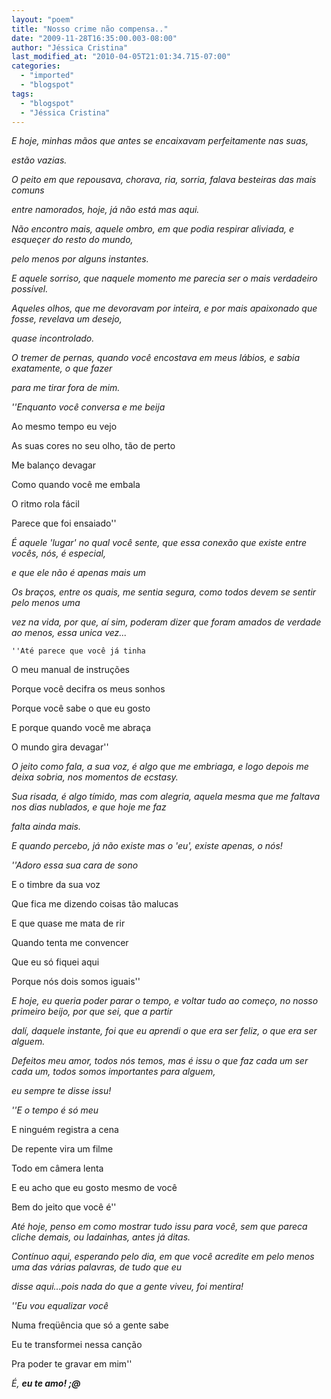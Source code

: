 ```yaml
---
layout: "poem"
title: "Nosso crime não compensa.."
date: "2009-11-28T16:35:00.003-08:00"
author: "Jéssica Cristina"
last_modified_at: "2010-04-05T21:01:34.715-07:00"
categories:
  - "imported"
  - "blogspot"
tags:
  - "blogspot"
  - "Jéssica Cristina"
---
```


<span style="font-style: italic;">E hoje, minhas mãos que antes se encaixavam perfeitamente nas suas,

<span style="font-style: italic;">estão vazias. 

<span style="font-style: italic;">O peito em que repousava, chorava, ria, sorria, falava besteiras das mais comuns

<span style="font-style: italic;">entre namorados, hoje, já não está mas aqui.

<span style="font-style: italic;">Não encontro mais, aquele ombro, em que podia respirar aliviada, e esqueçer do resto do mundo,

<span style="font-style: italic;">pelo menos por alguns instantes.

<span style="font-style: italic;">E aquele sorriso, que naquele momento me parecia ser o mais verdadeiro possível. 

<span style="font-style: italic;">Aqueles olhos, que me devoravam por inteira, e por mais apaixonado que fosse, revelava um desejo,

<span style="font-style: italic;">quase incontrolado.

<span style="font-style: italic;">O tremer de pernas, quando você encostava em meus lábios, e sabia exatamente, o que fazer

<span style="font-style: italic;">para me tirar fora de mim.

<span style="font-style: italic;">    ''Enquanto você conversa e me beija

   Ao mesmo tempo eu vejo

   As suas cores no seu olho, tão de perto

   Me balanço devagar

   Como quando você me embala

   O ritmo rola fácil

   Parece que foi ensaiado''

<span style="font-style: italic;">É aquele 'lugar' no qual você sente, que essa conexão que existe entre vocês, nós, é especial, 

<span style="font-style: italic;">e que ele não é apenas mais um

<span style="font-style: italic;">Os braços, entre os quais, me sentia segura, como todos devem se sentir pelo menos uma

<span style="font-style: italic;">vez na vida, por que, aí sim, poderam dizer que foram amados de verdade ao menos, essa unica vez...

    ''Até parece que você já tinha

   O meu manual de instruções

   Porque você decifra os meus sonhos

   Porque você sabe o que eu gosto

   E porque quando você me abraça

   O mundo gira devagar''

<span style="font-style: italic;">O jeito como fala, a sua voz, é algo que me embriaga, e logo depois me deixa sobria, nos momentos de ecstasy.

<span style="font-style: italic;">Sua risada, é algo tímido, mas com alegria, aquela mesma que me faltava nos dias nublados, e que hoje me faz

<span style="font-style: italic;">falta ainda mais.

<span style="font-style: italic;">E quando percebo, já não existe mas o 'eu', existe apenas, o nós!

<span style="font-style: italic;">    ''Adoro essa sua cara de sono

   E o timbre da sua voz

   Que fica me dizendo coisas tão malucas

   E que quase me mata de rir

   Quando tenta me convencer

   Que eu só fiquei aqui

   Porque nós dois somos iguais''

<span style="font-style: italic;">E hoje, eu queria poder parar o tempo, e voltar tudo ao começo, no nosso primeiro beijo, por que sei, que a partir 

<span style="font-style: italic;">dalí, daquele instante, foi que eu aprendi o que era ser feliz, o que era ser alguem.

<span style="font-style: italic;">Defeitos meu amor, todos nós temos, mas é issu o que faz cada um ser cada um,  todos somos importantes para alguem,

<span style="font-style: italic;">eu sempre te disse issu!

<span style="font-style: italic;">    ''E o tempo é só meu

   E ninguém registra a cena

   De repente vira um filme

   Todo em câmera lenta

   E eu acho que eu gosto mesmo de você

   Bem do jeito que você é''

<span style="font-style: italic;">Até hoje, penso em como mostrar tudo issu para você, sem que pareca cliche demais, ou ladainhas, antes já ditas.

<span style="font-style: italic;">Contínuo aqui, esperando pelo dia, em que você acredite em pelo menos uma das várias palavras, de tudo que eu

<span style="font-style: italic;">disse aqui...pois nada do que a gente viveu, foi mentira!

<span style="font-style: italic;">    ''Eu vou equalizar você

   Numa freqüência que só a gente sabe

   Eu te transformei nessa canção

   Pra poder te gravar em mim'' 

<span style="font-style: italic;">É, <span style="font-weight: bold;">eu te amo! ;@